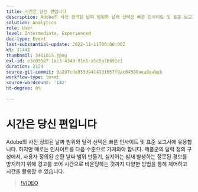 ```yaml
---
title: 시간은 당신 편입니다
description: Adobe의 사전 정의된 날짜 범위와 달력 선택은 빠른 인사이트 및 표준 보고서에 유용합니다. 하지만 때로는 인사이트를 다음 수준으로 가져와야 합니다. 제품군의 달력 정의 구성에서, 사용자 정의된 순환 날짜 범위 만들기, 심지어는 밤새 발생하는 잘못된 경보를 방지하기 위해 경고를 코어 시간으로 바운딩하는 것까지 다양한 방법을 통해 제어하고 시간을 활용할 수 있습니다.
solution: Analytics
role: User
level: Intermediate, Experienced
doc-type: Event
last-substantial-update: 2022-11-11T00:00:00Z
kt: 11442
thumbnail: 3411015.jpeg
exl-id: e3c03587-1ac3-4349-91e5-a5c5a7b691e1
duration: 2124
source-git-commit: 9a297cda953d4414131657f9ac84580aea0eabeb
workflow-type: tm+mt
source-wordcount: '142'
ht-degree: 0%

---
```


# 시간은 당신 편입니다

Adobe의 사전 정의된 날짜 범위와 달력 선택은 빠른 인사이트 및 표준 보고서에 유용합니다. 하지만 때로는 인사이트를 다음 수준으로 가져와야 합니다. 제품군의 달력 정의 구성에서, 사용자 정의된 순환 날짜 범위 만들기, 심지어는 밤새 발생하는 잘못된 경보를 방지하기 위해 경고를 코어 시간으로 바운딩하는 것까지 다양한 방법을 통해 제어하고 시간을 활용할 수 있습니다.

>[!VIDEO](https://video.tv.adobe.com/v/3411015/?quality=12&learn=on)
